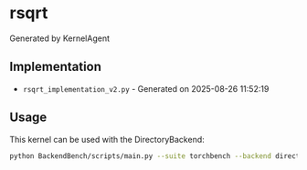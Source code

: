 # rsqrt

Generated by KernelAgent

## Implementation

- `rsqrt_implementation_v2.py` - Generated on 2025-08-26 11:52:19

## Usage

This kernel can be used with the DirectoryBackend:
```bash
python BackendBench/scripts/main.py --suite torchbench --backend directory --ops rsqrt
```
